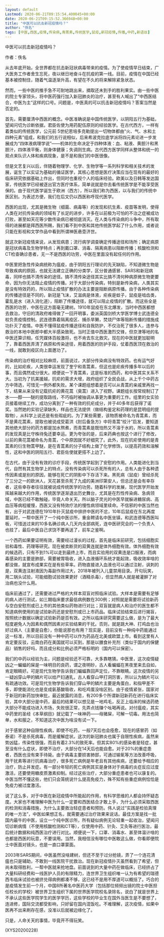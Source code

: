 ```yaml
---
layout: default
Lastmod: 2020-06-21T09:15:54.400045+00:00
date: 2020-06-21T09:15:52.366948+00:00
title: "中医可以抗击新冠疫情吗？"
author: "佚名"
tags: [中医,西医,疫情,传染病,青蒿素,传统医学,鼠疫,新冠疫情,传播,中药,新语丝]
---
```


中医可以抗击新冠疫情吗？

作者：佚名

从去年底开始，全世界都在抗击新冠状病毒带来的疫情。为了使疫情早日结束，广大医务工作者舍生忘死，夜以继日地奋斗在抗疫的第一线。目前，疫情在中国已经基本被控制住，随着气温逐渐升高，有望在不久的将来解除紧急状态。

然而，一些中医的推手急不可耐地跳出来，摘取还未到手的胜利果实。由一些中医的院士专家领头，将中医药强行加入新冠肺炎的治疗，甚至有人喊出了“中西医结合，中医为主”这样的口号。问题是，中医真的可以抗击新冠疫情吗？答案当然是否定的。

首先，需要厘清中西医的概念。中医准确说是中国传统医学，以阴阳五行为基础，望闻问切为诊断依据，君臣佐使为用药配伍原则的经验医学。在古代西方，一样有着类似的传统医学，公元前 5世纪恩培多克勒提出一切物体都由“火、气、水和土四种元素”组成，和我们的五行说相似，后来希波克拉底学派将四元素论进一步发展成为“四体液病理学说”——机体的生命决定于四种体液：血、粘液、黄胆汁和黑胆汁，四体液平衡，则身体健康；失调则生病。古代西方医学同样从整体和统一的观点来队识人体和疾病现象，是不是和我们的中医很像。

但是文艺复兴以后，伴随着物理学、化学、生物学等一系列科学和相关技术的发展，诞生了以实证为基础的循证医学，其核心思想是医疗决策应当在现有的最好的临床研究依据基础上作出，但同时也重视个人的临床经验。欧美以及日韩等发达国家，传统医学已经被逐出官方医疗体系，简单说就是你去看传统医学是不能享受医保的。由于现代医学诞生于欧洲（西方），所以我们称为西医，以与我们的传统中医区别。为表述方便，我们在后文仍以西医称呼现代医学。

西医的出现，尤其是微生物（细菌、病毒等）的发现和抗生素、疫苗等发明，使得人类在对抗传染病的领域有了长足的进步，许多在以前极为可怕的不治之症被成功打败，甚至如天花等少数传染病已被彻底消灭。在人类与传染病的斗争中，所有取得的进展都是拜西医所赐，我们看不到中医和其他传统医学起了什么作用，或者说只能在影视和文学作品中看到所谓神医悬壶济世。

就这次新冠疫情来说，从发现病患；流行病学调查确定传播途径和场所；确定病原是冠状病毒及生物学特点；再到戴口罩、消毒、隔离病患以阻断传播；核酸检测和CT检查确诊患者，无一不是西医的功劳，中医在里面没有起任何的作用。

中医里把急性传染病统称为瘟疫，由于阴阳五行理论的先天缺陷，不知道微生物是导致疾病的原因，也就无法建立正确的分类学，区分普通感冒、SARS和新冠病毒，同样也搞不清传染的途径。搞不清传染途径其实比搞不清何种病原微生物更要命，因为你无法阻止疫情的传播。对于大部分传染病，特别是新传染病，人类其实是没有特效药的，所以阻止疫情扩散的办法主要是阻断病原传播。由于各种传染病的传播途径是不同的，新冠是飞沫，艾滋病是体液，疟疾是蚊子，鼠疫是啮齿类，霍乱是水（进入消化道），阻断了传播途径，就可以阻止疫情的扩散。而这些全是西医的功劳，中医在这方面毫无建树。1910年鼠疫在东北爆发，当时中西医都想去救治，守旧的清政府难得做了一回开明事，委派英国剑桥大学医学博士武连德全权负责疫情控制。武连德靠着隔离疫区、捕杀旱獭，焚烧尸体等阻断传播的措施成功扑灭了疫情。中医不懂得鼠疫传播途径和自我防护，不仅治死了很多人，连参与救治的本地中医郎中都大半感染致死。当时正值中西医激烈交锋，但京津等地的名中医还算识相，任凭媒体百般激将，也不肯去东北救灾。现在的中医就更加聪明了，靠着西医弄清了病原和传染途径，用着西医的防护手段，仗着西医顶在救治的一线，就敢到疫区向上面邀功了。

传染病的治疗相对比较麻烦，前面说过，大部分传染病没有特效药。也有运气好的，比如疟疾，人类很幸运发现了奎宁和青蒿素，但这也是疟疾传播多年以后的事，而且偶然成分很大。顺便说一下青蒿素，这是标准的西药，和中医其实关系不大。当初为了抗美援越，抗疟的需求大增，政府组织了全民会战，从上千个中药古方中筛选，可惜无一例外都失败。某个课题组想着是否可以从青蒿的亲戚里再找一下，结果从来没有记载抗疟的黄花蒿（臭蒿）进入了视野。课题组长按常规制订了水——醇——醚的提取路线，不巧临时被抽调从事更为重要的工作。组里的女实验员接着继续工作，成功分离到了一种有效的抗疟成分，并于40多年后获得了诺奖。当然她的实验记录缺失，样品也无法提供（做结构鉴定和药理的是昆明组的提取物），从科学上说还是有些瑕疵的。为了某些需要，该物质被命名为青蒿素，而不是黄花蒿素，提取也被说成受葛洪《肘后备急方》中将青蒿“绞汁”启发，要知道其他绝大部分的药方都是加水熬煮，而青蒿素是既怕热又不溶于水的，所以青蒿素的发现真是比守株待兔还要幸运。更为夸张的是，后来药典也按这个进行了修改，以前的黄花蒿被命名为青蒿，个中原因就不好细究了。此外，现在抗疟使用的是青蒿素的衍生物蒿甲醚，是在青蒿素的分子结构上做了化学修饰，以提高药效和溶解性，这和中医的阴阳五行、君臣佐使就更搭不上边了。

在古代，由于没有有效的诊疗手段，传统医学起到了安慰的作用。人类能进化到当代，自然有其生物学上的特点，没有传染病可以杀死所有的人，总有人由于各种遗传因素或是别的原因，能够在死亡的阴影中下存活下来。黑死病（鼠疫）曾经杀死了三分之一的欧洲人，天花甚至杀死了九成的美洲印第安人，但总还是会有幸存者，这些幸存者往往就被说成传统医学的功劳。随着科学的发展，现代医学开始发挥越来越大的作用，传统医学逐渐退出历史舞台，尤其是在烈性传染病、急病领域，中医已经不敢触碰，毕竟人命关天。所以脑子灵光的中医早就躲进糖尿病、高血压等病程缓慢，西医又没有特效疗法的慢性病领域里续命。不信邪的中医当然也有，出于对武连德在1910年扑灭鼠疫中排挤中医的不忿，10年后鼠疫在东北再度蔓延时，一帮中医开了一个纯中医诊所，重金聘请名中医坐镇，和武连德等西医叫板，可惜送过来的10多名确诊病人几天内全部病死，连中医研究会的一个负责人也挂了，最后中医自己求饶不要再送了，前车之鉴啊。

一个西药如果要证明有效，需要经过漫长的过程，首先是临床前研究，包括细胞实验和毒性、药理等研究。现在被卖断货的双黄连就是体外细胞有效。体外细胞有效的候选药，只有不到1%可以走到最终上市，而且实验用的双黄连是口服液，而病毒感染的主要是肺部，需要被胃吸收，进入血液循环系统才能起效，吸收效率啥的都没做，就宣布成果实在是有些草率。药物直接进入血液也可以通过注射，讽刺的是，双黄连注射液因为毒副作用过大，2018年被列入儿童禁用目录。开句玩笑，用二锅头试验，可能细胞试验效果更好（酒精杀毒），但显然病人就是被灌醉了对治病也没什么用。

临床前通过了，还需要进过严格的大样本双盲对照临床试验。大样本是需要有足够的病人进行测试，如三期临床要求最低病例数在300例；对照就是需要将试验新药与空白安慰剂或已上市的其他类似药物进行对比；双盲就是病人和治疗的医生都不知道病例使用的是试验新药还是安慰剂或已上市药品。临床试验结束后进行揭盲，按照统计数据以确定试验新药是否有效。之所以临床研究需要这么做，是为了最大程度避免人为因素和偶然因素对实验结果的干扰。否则，就是跳大神、打鸡血也治好过病人（主要是自愈），你能说那也有用？现实是，目前没有一种纯中药能通过这一标准，所以目前没有一种中药可以作为药品在北美或欧盟上市。看到这里有人肯定要反驳，云南白药在美国就可以买到，那是以膳食补充剂（类似于国内的保健品）销售的好吗，而且成分和比例必须严格标明的（国内可以保密）。

我们的中药以经验为主，问题是经验还不可靠，大多靠瞎猜。中医里，这次疫情疑凶之一蝙蝠的屎是一味明目的良药，谓之夜明砂，古人看蝙蝠在黑夜里来去自如，肯定眼睛好。可是现代生物学告诉我们蝙蝠靠回声定位，不靠眼睛。这次疫情的另一疑凶穿山甲的鳞片可以给产妇通乳，古人看穿山甲打洞厉害，所以认为鳞片可以有疏通功效。可是现代生物学告诉我们穿山甲的鳞片主要是角蛋白，和指甲差不多，即使能消化也是变成氨基酸吸收，和吃鸡蛋没啥区别。由于疫情紧张，国家对于新冠的新药加快审批，最近披露的消息，有200多个所谓新冠新药在进行临床实验，其中大部分是中药，最后的结果可以想见是一地鸡毛，反正上临床的候选药绝大部分不能成功进入市场，失败很正常，先弄点钱赚个吆喝再说。对付瘟疫，其实中药里的圣经《本草纲目》就记载了一味神药——母猪屎，可解一切毒。用法也简单，水和服之，不知道这次中医为啥没有试一下。

对于感冒这种自限性疾病，即使不吃药，一般7天后也会痊愈，现在的感冒药（如泰诺）不是杀死病毒，而是缓解症状。这次的新冠肺炎也属于自限性疾病，虽然来势凶猛，传染性很强，而且有着2.3%的致死率。但其实80%的感染者是轻症，甚至没有什么症状，即使不治疗，大部分在14天后也能自愈。对于20%的重症患者，西医也没有束手待毙。由于病毒主要损害肺部，可通过输氧等方法改善呼吸，用干扰素等进行抗病毒治疗，很多死亡病例是年老且有其他疾病，还要给予相应的治疗，防止并发症。有一部分年轻的死亡病例其实是身体对于病毒的炎症反应过度激活，还要使用糖皮质激素抑制。经过这些治疗，大部分重症患者也可以康复的。中医当然不懂这些，他们只会笼统说什么提高免疫力，殊不知有些重症病例恰恰是免疫力被过度激活。

说了这么多，对于中医在新冠疫情中所能起的作用，有科学思维的人都会持怀疑态度。大家也不难理解中医为什么一定要和西医结合才敢上手，为什么必须采取西医的检测和消毒措施，为什么主要救治轻症患者和预防。伟人说过“实践是检验真理的唯一方法”，中医如果想正名，就需要通过治疗效果来说话。最佳方案是找一批国内最牛的中医，设立一个纯中医诊所，所有疑似病例无论轻重一起收治，望闻问切诊断病情（不使用核酸检测和CT等），仅使用中药、针灸、艾灸等进行医治，最后统计数据和纯西医治疗进行对比。顺便说一下，口罩、消毒水、甚至体温计啥的也都是西医的玩意，不要误用。当然，我相信没有哪位中医敢这么做，你看即便院士中医面对镜头，也是一直口罩蒙面。

2003年SARS期间，中医虽然没啥建树，但还不至于过分抢镜，弄了一个连花清瘟也只是辅助，不敢到一线医院干扰救治。现在新冠疫情扑灭虽然看到了希望，但尚未取得胜利，一帮中医就来抢地盘。前面说到的大量中药在做临床，已经挤占了大量科研经费和一线医护人员的有限精力，连世界卫生组织唯一认为有希望的瑞德西韦临床试验也被挤兑得病例都凑不够，这已经不是用不厚道可以概括了。巧合的是疫情发生前一个月，中国8所著名中医药大学（包括那位频频出镜的院士中医担任校长的学校）被世界卫生组织下属的世界医学院校名录除名，说白了就是世界上不承认这些医学院学生的医学学历，这些学校的毕业生在国外当医生是不要想了，连进修，国际交流都受影响，只好留在国内混饭吃。不难理解，这次疫情，如果中医再不出来刷存在感，没准以后就被边缘化了。

只是，人命关天的事情，毕竟开不得玩笑。

(XYS20200228)

